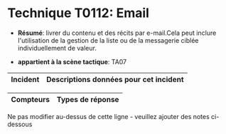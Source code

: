 # Technique T0112: Email

* **Résumé**: livrer du contenu et des récits par e-mail.Cela peut inclure l'utilisation de la gestion de la liste ou de la messagerie ciblée individuellement de valeur.

* **appartient à la scène tactique**: TA07


|Incident |Descriptions données pour cet incident |
|-------- |-------------------- |



|Compteurs |Types de réponse |
|-------- |-------------- |


Ne pas modifier au-dessus de cette ligne - veuillez ajouter des notes ci-dessous